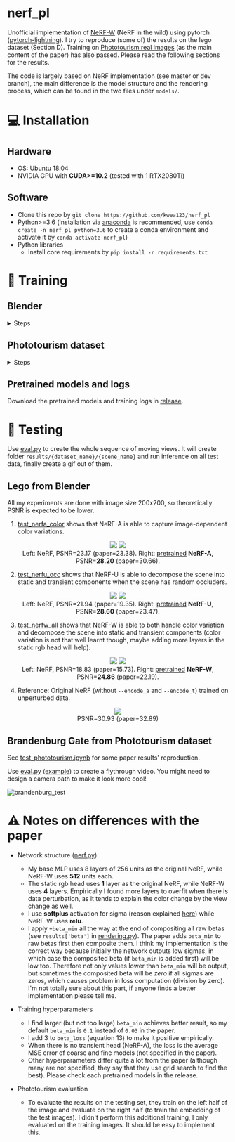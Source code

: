 # nerf_pl

Unofficial implementation of [NeRF-W](https://nerf-w.github.io/) (NeRF in the wild) using pytorch ([pytorch-lightning](https://github.com/PyTorchLightning/pytorch-lightning)). I try to reproduce (some of) the results on the lego dataset (Section D). Training on [Phototourism real images](https://github.com/ubc-vision/image-matching-benchmark) (as the main content of the paper) has also passed. Please read the following sections for the results.

The code is largely based on NeRF implementation (see master or dev branch), the main difference is the model structure and the rendering process, which can be found in the two files under `models/`.

# :computer: Installation

## Hardware

* OS: Ubuntu 18.04
* NVIDIA GPU with **CUDA>=10.2** (tested with 1 RTX2080Ti)

## Software

* Clone this repo by `git clone https://github.com/kwea123/nerf_pl`
* Python>=3.6 (installation via [anaconda](https://www.anaconda.com/distribution/) is recommended, use `conda create -n nerf_pl python=3.6` to create a conda environment and activate it by `conda activate nerf_pl`)
* Python libraries
    * Install core requirements by `pip install -r requirements.txt`
    
# :key: Training

## Blender

<details>
  <summary>Steps</summary>
   
### Data download

Download `nerf_synthetic.zip` from [here](https://drive.google.com/drive/folders/128yBriW1IG_3NJ5Rp7APSTZsJqdJdfc1)

### Data perturbations

All random seeds are fixed to reproduce the same perturbations every time.
For detailed implementation, see [blender.py](datasets/blender.py).

*  Color perturbations: Uses the same parameters in the paper.

![color](https://user-images.githubusercontent.com/11364490/105580035-4ad3b780-5dcd-11eb-97cc-4cea3c9743ac.gif)

*  Occlusions: The square has size 200x200 (should be the same as the paper), the position is randomly sampled inside the central 400x400 area; the 10 colors are random.

![occ](https://user-images.githubusercontent.com/11364490/105578658-283da080-5dc5-11eb-9438-9368ee241cde.gif)

*  Combined: First perturb the color then add square.

![combined](https://user-images.githubusercontent.com/11364490/105580018-31cb0680-5dcd-11eb-82bf-eca3133f2586.gif)

### Training model

Base:
```
python train.py \
   --dataset_name blender \
   --root_dir $BLENDER_DIR \
   --N_importance 64 --img_wh 400 400 --noise_std 0 \
   --num_epochs 20 --batch_size 1024 \
   --optimizer adam --lr 5e-4 --lr_scheduler cosine \
   --exp_name exp
```

Add `--encode_a` for appearance embedding, `--encode_t` for transient embedding.

Add `--data_perturb color occ` to perturb the dataset.

Example:
```
python train.py \
   --dataset_name blender \
   --root_dir $BLENDER_DIR \
   --N_importance 64 --img_wh 400 400 --noise_std 0 \
   --num_epochs 20 --batch_size 1024 \
   --optimizer adam --lr 5e-4 --lr_scheduler cosine \
   --exp_name exp \
   --data_perturb occ \
   --encode_t --beta_min 0.1
```

To train NeRF-U on occluders (Table 3 bottom left).

See [opt.py](opt.py) for all configurations.

You can monitor the training process by `tensorboard --logdir logs/` and go to `localhost:6006` in your browser.

Example training loss evolution (NeRF-U on occluders):

![log](https://user-images.githubusercontent.com/11364490/105621776-a72aeb80-5e4e-11eb-9d12-c8b6f2336d25.png)

</details>

## Phototourism dataset

<details>
  <summary>Steps</summary>

### Data download

Download the scenes you want from [here](https://www.cs.ubc.ca/~kmyi/imw2020/data.html) (train/test splits are only provided for "Brandenburg Gate", "Sacre Coeur" and "Trevi Fountain", if you want to train on other scenes, you need to clean the data (Section C) and split the data by yourself)

Download the train/test split from the "Additional links" [here](https://nerf-w.github.io/) and put under each scene's folder (the **same level** as the "dense" folder)

(Optional but **highly** recommended) Run `python prepare_phototourism.py --root_dir $ROOT_DIR --img_downscale {an integer, e.g. 2 means half the image sizes}` to prepare the training data and save to disk first, if you want to run multiple experiments or run on multiple gpus. This will **largely** reduce the data preparation step before training.

### Data visualization (Optional)

Take a look at [phototourism_visualization.ipynb](https://nbviewer.jupyter.org/github/kwea123/nerf_pl/blob/nerfw/phototourism_visualization.ipynb), a quick visualization of the data: scene geometry, camera poses, rays and bounds, to assure you that my data convertion works correctly.

### Training model

Run (example)

```
python train.py \
  --root_dir /home/ubuntu/data/IMC-PT/brandenburg_gate/ --dataset_name phototourism \
  --img_downscale 8 --use_cache --N_importance 64 --N_samples 64 \
  --encode_a --encode_t --beta_min 0.03 --N_vocab 1500 \
  --num_epochs 20 --batch_size 1024 \
  --optimizer adam --lr 5e-4 --lr_scheduler cosine \
  --exp_name brandenburg_scale8_nerfw
```

`--encode_a` and `--encode_t` options are both required to maximize NeRF-W performance.

`--N_vocab` should be set to an integer larger than the number of images (dependent on different scenes). For example, "brandenburg_gate" has in total 1363 images (under `dense/images/`), so any number larger than 1363 works (no need to set to exactly the same number). **Attention!** If you forget to set this number, or it is set smaller than the number of images, the program will yield `RuntimeError: CUDA error: device-side assert triggered` (which comes from `torch.nn.Embedding`).

</details>

## Pretrained models and logs
Download the pretrained models and training logs in [release](https://github.com/kwea123/nerf_pl/releases).

# :mag_right: Testing

Use [eval.py](eval.py) to create the whole sequence of moving views.
It will create folder `results/{dataset_name}/{scene_name}` and run inference on all test data, finally create a gif out of them.

## Lego from Blender

All my experiments are done with image size 200x200, so theoretically PSNR is expected to be lower.

1.  [test_nerfa_color](test_nerfa_color.ipynb) shows that NeRF-A is able to capture image-dependent color variations.

<p align="center">
  <img src="https://user-images.githubusercontent.com/11364490/105712423-1db60f00-5f5d-11eb-9135-d9df602fa249.gif">
  <img src="https://user-images.githubusercontent.com/11364490/105626088-0a2d7a00-5e71-11eb-926d-2f7d18816462.gif">
  <br>
  Left: NeRF, PSNR=23.17 (paper=23.38). Right: <a href=https://github.com/kwea123/nerf_pl/releases/tag/nerfa_color>pretrained</a> <b>NeRF-A</b>, PSNR=<b>28.20</b> (paper=30.66).
</p>

2.  [test_nerfu_occ](test_nerfu_occ.ipynb) shows that NeRF-U is able to decompose the scene into static and transient components when the scene has random occluders.

<p align="center">
  <img src="https://user-images.githubusercontent.com/11364490/105696553-d4f35b80-5f46-11eb-84f6-2ab0c4f73501.gif">
  <img src="https://user-images.githubusercontent.com/11364490/105578186-a9933400-5dc1-11eb-8865-e276b581d8fd.gif">
  <br>
  Left: NeRF, PSNR=21.94 (paper=19.35). Right: <a href=https://github.com/kwea123/nerf_pl/releases/tag/nerfu_occ>pretrained</a> <b>NeRF-U</b>, PSNR=<b>28.60</b> (paper=23.47).
</p>

3.  [test_nerfw_all](test_nerfw_all.ipynb) shows that NeRF-W is able to both handle color variation and decompose the scene into static and transient components (color variation is not that well learnt though, maybe adding more layers in the static rgb head will help).

<p align="center">
  <img src="https://user-images.githubusercontent.com/11364490/105775080-8d51eb80-5fa9-11eb-9e89-7147c6377453.gif">
  <img src="https://user-images.githubusercontent.com/11364490/105630746-43c0ae00-5e8e-11eb-856a-e6ce7ac8c16f.gif">
  <br>
  Left: NeRF, PSNR=18.83 (paper=15.73). Right: <a href=https://github.com/kwea123/nerf_pl/releases/tag/nerfw_all>pretrained</a> <b>NeRF-W</b>, PSNR=<b>24.86</b> (paper=22.19).
</p>

4. Reference: Original NeRF (without `--encode_a` and `--encode_t`) trained on unperturbed data.

<p align="center">
   <img src="https://user-images.githubusercontent.com/11364490/105649082-0e4dac00-5ef2-11eb-9d56-946e2ac068c4.gif">
   <br>
   PSNR=30.93 (paper=32.89)
</p>

## Brandenburg Gate from Phototourism dataset

See [test_phototourism.ipynb](https://nbviewer.jupyter.org/github/kwea123/nerf_pl/blob/nerfw/test_phototourism.ipynb) for some paper results' reproduction.

Use [eval.py](eval.py) ([example](https://github.com/kwea123/nerf_pl/releases/tag/nerfw_branden)) to create a flythrough video. You might need to design a camera path to make it look more cool!

![brandenburg_test](https://user-images.githubusercontent.com/11364490/107109627-54f1bd80-6885-11eb-9ab1-74a9d66d8942.gif)

# :warning: Notes on differences with the paper

*  Network structure ([nerf.py](models/nerf.py)):
    *  My base MLP uses 8 layers of 256 units as the original NeRF, while NeRF-W uses **512** units each.
    *  The static rgb head uses **1** layer as the original NeRF, while NeRF-W uses **4** layers. Empirically I found more layers to overfit when there is data perturbation, as it tends to explain the color change by the view change as well.
    *  I use **softplus** activation for sigma (reason explained [here](https://github.com/bmild/nerf/issues/29#issuecomment-765335765)) while NeRF-W uses **relu**.
    *  I apply `+beta_min` all the way at the end of compositing all raw betas (see `results['beta']` in [rendering.py](models/rendering.py)). The paper adds `beta_min` to raw betas first then composite them. I think my implementation is the correct way because initially the network outputs low sigmas, in which case the composited beta (if `beta_min` is added first) will be low too. Therefore not only values lower than `beta_min` will be output, but sometimes the composited beta will be *zero* if all sigmas are zeros, which causes problem in loss computation (division by zero). I'm not totally sure about this part, if anyone finds a better implementation please tell me.

*  Training hyperparameters
    *  I find larger (but not too large) `beta_min` achieves better result, so my default `beta_min` is `0.1` instead of `0.03` in the paper.
    *  I add 3 to `beta_loss` (equation 13) to make it positive empirically.
    *  When there is no transient head (NeRF-A), the loss is the average MSE error of coarse and fine models (not specified in the paper).
    *  Other hyperparameters differ quite a lot from the paper (although many are not specified, they say that they use grid search to find the best). Please check each pretrained models in the release.

*  Phototourism evaluation
    *  To evaluate the results on the testing set, they train on the left half of the image and evaluate on the right half (to train the embedding of the test images). I didn't perform this additional training, I only evaluated on the training images. It should be easy to implement this.